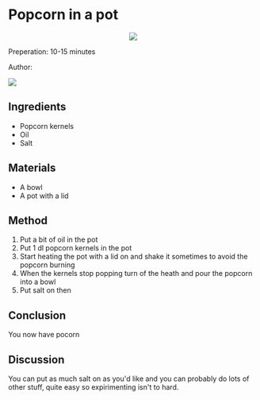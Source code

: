 # Popcorn in a pot
<p align="center">
<img src="example.png" />
</p>

Preperation: 10-15 minutes

Author:

<a href="https://discord.com"><img src="https://img.shields.io/badge/Discord-Eden%237480-25?style=for-the-badge&logo=discord" /> </a>  


## Ingredients
* Popcorn kernels
* Oil
* Salt


## Materials
* A bowl
* A pot with a lid

## Method
1. Put a bit of oil in the pot
2. Put 1 dl popcorn kernels in the pot
3. Start heating the pot with a lid on and shake it sometimes to avoid the popcorn burning
4. When the kernels stop popping turn of the heath and pour the popcorn into a bowl
5. Put salt on then

## Conclusion
You now have pocorn

## Discussion
You can put as much salt on as you'd like and you can probably do lots of other stuff, quite easy so expirimenting isn't to hard.
